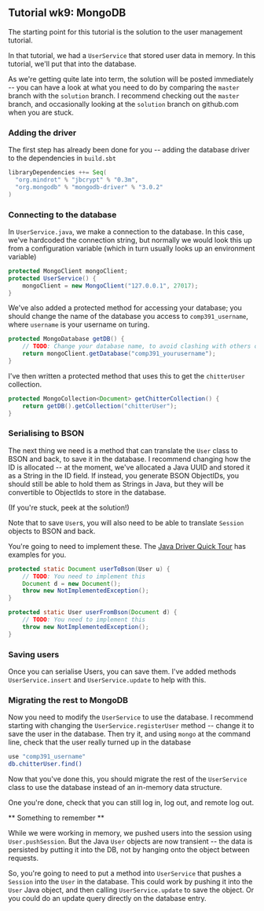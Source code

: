 ## Tutorial wk9: MongoDB

The starting point for this tutorial is the solution to the user management tutorial.

In that tutorial, we had a `UserService` that stored user data in memory. In this tutorial, we'll put that into the 
database.

As we're getting quite late into term, the solution will be posted immediately -- you can have a look at what you 
need to do by comparing the `master` branch with the `solution` branch. I recommend checking out the `master` branch,
and occasionally looking at the `solution` branch on github.com when you are stuck.

### Adding the driver

The first step has already been done for you -- adding the database driver to the dependencies in `build.sbt`

```scala
libraryDependencies ++= Seq(
  "org.mindrot" % "jbcrypt" % "0.3m",
  "org.mongodb" % "mongodb-driver" % "3.0.2"
)
```

### Connecting to the database

In `UserService.java`, we make a connection to the database. In this case, we've hardcoded the connection string, but
normally we would look this up from a configuration variable (which in turn usually looks up an environment variable)

```java
protected MongoClient mongoClient;
protected UserService() {
    mongoClient = new MongoClient("127.0.0.1", 27017);
}
```

We've also added a protected method for accessing your database; you should change the name of the database you access
to `comp391_username`, where `username` is your username on turing.

```java
protected MongoDatabase getDB() {
    // TODO: Change your database name, to avoid clashing with others on turing
    return mongoClient.getDatabase("comp391_yourusername");
}
```

I've then written a protected method that uses this to get the `chitterUser` collection.

```java
protected MongoCollection<Document> getChitterCollection() {
    return getDB().getCollection("chitterUser");
}
```

### Serialising to BSON

The next thing we need is a method that can translate the `User` class to BSON and back, to save it in the database.
I recommend changing how the ID is allocated -- at the moment, we've allocated a Java UUID and stored it as a String in
the ID field. If instead, you generate BSON ObjectIDs, you should still be able to hold them as Strings in Java, but they
will be convertible to ObjectIds to store in the database.

(If you're stuck, peek at the solution!)

Note that to save `User`s, you will also need to be able to translate `Session` objects to BSON and back.

You're going to need to implement these. The [Java Driver Quick Tour](http://mongodb.github.io/mongo-java-driver/3.0/driver/getting-started/quick-tour/)
has examples for you.
 
```java
protected static Document userToBson(User u) {
    // TODO: You need to implement this
    Document d = new Document();
    throw new NotImplementedException();
}
```

```java
protected static User userFromBson(Document d) {
    // TODO: You need to implement this
    throw new NotImplementedException();
}
```


### Saving users

Once you can serialise Users, you can save them. I've added methods `UserService.insert` and `UserService.update` to 
help with this.

### Migrating the rest to MongoDB

Now you need to modify the `UserService` to use the database. I recommend starting with changing the `UserService.registerUser`
method -- change it to save the user in the database. Then try it, and using `mongo` at the command line, check that
the user really turned up in the database

```bash
use "comp391_username"
db.chitterUser.find()
```

Now that you've done this, you should migrate the rest of the `UserService` class to use the database instead of an
in-memory data structure.

One you're done, check that you can still log in, log out, and remote log out.

** Something to remember **

While we were working in memory, we pushed users into the session using `User.pushSession`. But the Java `User` objects
are now transient -- the data is persisted by putting it into the DB, not by hanging onto the object between requests.

So, you're going to need to put a method into `UserService` that pushes a `Session` into the `User` in the database. 
This could work by pushing it into the `User` Java object, and then calling `UserService.update` to save the object. Or
you could do an update query directly on the database entry.

